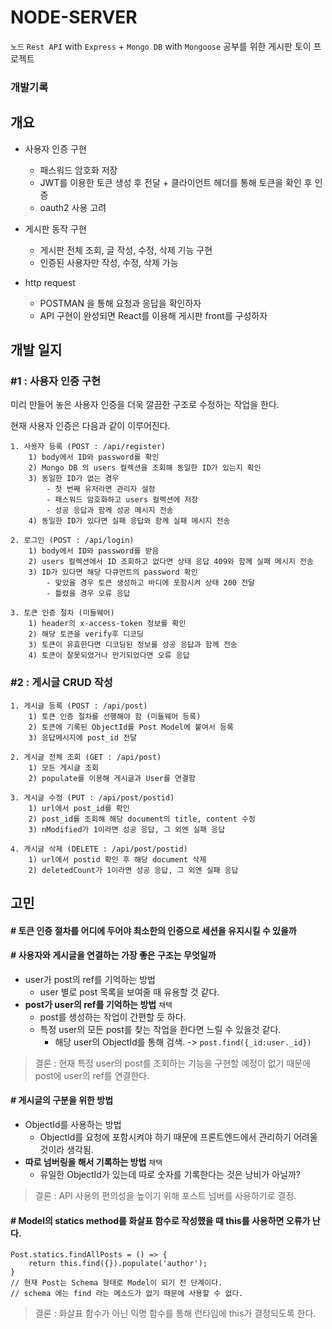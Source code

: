 # NODE-SERVER 


`노드` `Rest API` with `Express` + `Mongo DB` with `Mongoose` 공부를 위한
게시판 토이 프로젝트
### 개발기록
## 개요
 - 사용자 인증 구현
   - 패스워드 암호화 저장
   - JWT를 이용한 토큰 생성 후 전달 + 클라이언트 헤더를 통해 토큰을 확인 후 인증
   - oauth2 사용 고려 

 - 게시판 동작 구현
   - 게시판 전체 조회, 글 작성, 수정, 삭제 기능 구현
   - 인증된 사용자만 작성, 수정, 삭제 가능
 - http request
   - POSTMAN 을 통해 요청과 응답을 확인하자
   - API 구현이 완성되면 React를 이용해 게시판 front를 구성하자

## 개발 일지
### #1 : 사용자 인증 구현
미리 만들어 놓은 사용자 인증을 더욱 깔끔한 구조로 수정하는 작업을 한다.

현재 사용자 인증은 다음과 같이 이루어진다.

    1. 사용자 등록 (POST : /api/register)
        1) body에서 ID와 password를 확인
        2) Mongo DB 의 users 컬렉션을 조회해 동일한 ID가 있는지 확인
        3) 동일한 ID가 없는 경우
            - 첫 번째 유저라면 관리자 설정
            - 패스워드 암호화하고 users 컬렉션에 저장
            - 성공 응답과 함께 성공 메시지 전송
        4) 동일한 ID가 있다면 실패 응답와 함께 실패 메시지 전송

    2. 로그인 (POST : /api/login)
        1) body에서 ID와 password를 받음
        2) users 컬렉션에서 ID 조회하고 없다면 상태 응답 409와 함께 실패 메시지 전송
        3) ID가 있다면 해당 다큐먼트의 password 확인
            - 맞았을 경우 토큰 생성하고 바디에 포함시켜 상태 200 전달
            - 틀렸을 경우 오류 응답 

    3. 토큰 인증 절차 (미들웨어)
        1) header의 x-access-token 정보를 확인
        2) 해당 토큰을 verify후 디코딩
        3) 토큰이 유효한다면 디코딩된 정보를 성공 응답과 함께 전송
        4) 토큰이 잘못되었거나 만기되었다면 오류 응답
### #2 : 게시글 CRUD 작성
    1. 게시글 등록 (POST : /api/post)
        1) 토큰 인증 절차를 선행해야 함 (미들웨어 등록)
        2) 토큰에 기록된 ObjectId를 Post Model에 붙여서 등록
        3) 응답메시지에 post_id 전달

    2. 게시글 전체 조회 (GET : /api/post)
        1) 모든 게시글 조회
        2) populate를 이용해 게시글과 User를 연결함

    3. 게시글 수정 (PUT : /api/post/postid)
        1) url에서 post_id를 확인
        2) post_id를 조회해 해당 document의 title, content 수정
        3) nModified가 1이라면 성공 응답, 그 외엔 실패 응답

    4. 게시글 삭제 (DELETE : /api/post/postid)
        1) url에서 postid 확인 후 해당 document 삭제
        2) deletedCount가 1이라면 성공 응답, 그 외엔 실패 응답

## 고민

#### # 토큰 인증 절차를 어디에 두어야 최소한의 인증으로 세션을 유지시킬 수 있을까


#### # 사용자와 게시글을 연결하는 가장 좋은 구조는 무엇일까
 - user가 post의 ref를 기억하는 방법 
   - user 별로 post 목록을 보여줄 때 유용할 것 같다.
 - **post가 user의 ref를 기억하는 방법** `채택`
   - post를 생성하는 작업이 간편할 듯 하다.
   - 특정 user의 모든 post를 찾는 작업을 한다면 느릴 수 있을것 같다.
     - 해당 user의 ObjectId를 통해 검색. -> `post.find({_id:user._id})`
> 결론 : 현재 특정 user의 post를 조회하는 기능을 구현할 예정이 없기 때문에 post에 user의 ref를 연결한다.
#### # 게시글의 구분을 위한 방법
 - ObjectId를 사용하는 방법 
    - ObjectId를 요청에 포함시켜야 하기 때문에 프론트엔드에서 관리하기 어려울 것이라 생각됨.
 - **따로 넘버링을 해서 기록하는 방법** `채택`
    - 유일한 ObjectId가 있는데 따로 숫자를 기록한다는 것은 낭비가 아닐까?  

> 결론 : API 사용의 편의성을 높이기 위해 포스트 넘버를 사용하기로 결정.

#### # Model의 statics method를 화살표 함수로 작성했을 때 this를 사용하면 오류가 난다.
```
Post.statics.findAllPosts = () => {
    return this.find({}).populate('author');
}
// 현재 Post는 Schema 형태로 Model이 되기 전 단계이다.
// schema 에는 find 라는 메소드가 없기 때문에 사용할 수 없다.
```
> 결론 : 화살표 함수가 아닌 익명 함수를 통해 런타임에 this가 결정되도록 한다.